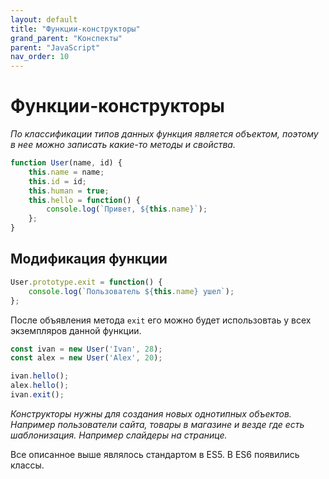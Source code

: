 ```yaml
---
layout: default
title: "Функции-конструкторы"
grand_parent: "Конспекты"
parent: "JavaScript"
nav_order: 10
---
```


# Функции-конструкторы

*По  классификации типов данных функция является объектом, поэтому в нее можно записать какие-то методы и свойства.*

```javascript
function User(name, id) {
    this.name = name;
    this.id = id;
    this.human = true;
    this.hello = function() {
        console.log(`Привет, ${this.name}`);
    };
}
```

## Модификация функции

```javascript
User.prototype.exit = function() {
    console.log(`Пользователь ${this.name} ушел`);
};
```

После объявления метода `exit` его можно будет использовтаь у всех экземпляров данной функции.

```javascript
const ivan = new User('Ivan', 28);
const alex = new User('Alex', 20);

ivan.hello();
alex.hello();
ivan.exit();
```

*Конструкторы нужны для создания новых однотипных объектов. Например пользователи сайта, товары в магазине и везде где есть шаблонизация. Например слайдеры на странице.*

Все описанное выше являлось стандартом в ES5. В ES6 появились классы.